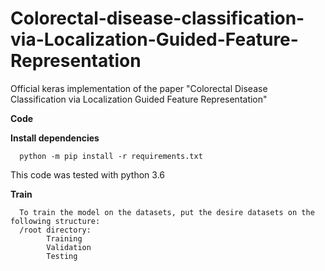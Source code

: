# Colorectal-disease-classification-via-Localization-Guided-Feature-Representation
Official keras implementation of the paper "Colorectal Disease Classification via Localization Guided Feature Representation"

**Code**

**Install dependencies**

      python -m pip install -r requirements.txt
  
 This code was tested with python 3.6
 
 **Train**
 
      To train the model on the datasets, put the desire datasets on the following structure:
      /root directory:
            Training
            Validation
            Testing
